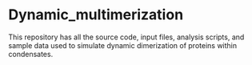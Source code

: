 # Dynamic_multimerization
This repository has all the source code, input files, analysis scripts, and sample data used to simulate dynamic dimerization of proteins within condensates. 
